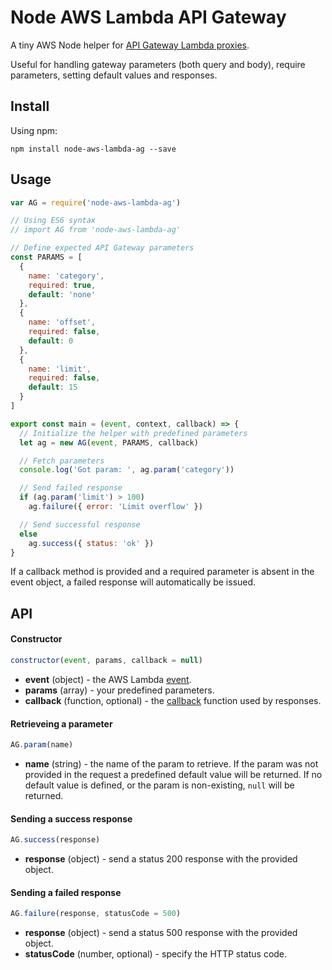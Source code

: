 # Node AWS Lambda API Gateway

A tiny AWS Node helper for [API Gateway Lambda proxies](http://docs.aws.amazon.com/apigateway/latest/developerguide/api-gateway-create-api-as-simple-proxy-for-lambda.html).

Useful for handling gateway parameters (both query and body), require parameters, setting default values and responses.

## Install
Using npm:
```
npm install node-aws-lambda-ag --save
```

## Usage

```javascript
var AG = require('node-aws-lambda-ag')

// Using ES6 syntax 
// import AG from 'node-aws-lambda-ag'

// Define expected API Gateway parameters
const PARAMS = [
  {
    name: 'category',
    required: true,
    default: 'none'
  },
  {
    name: 'offset',
    required: false,
    default: 0
  },
  {
    name: 'limit',
    required: false,
    default: 15
  }
]

export const main = (event, context, callback) => {
  // Initialize the helper with predefined parameters
  let ag = new AG(event, PARAMS, callback)

  // Fetch parameters
  console.log('Got param: ', ag.param('category'))

  // Send failed response
  if (ag.param('limit') > 100)
    ag.failure({ error: 'Limit overflow' })

  // Send successful response
  else
    ag.success({ status: 'ok' })
}
```

If a callback method is provided and a required parameter is absent in the event object, a failed response will automatically be issued.

## API
#### Constructor
```javascript
constructor(event, params, callback = null)
```
- **event** (object) - the AWS Lambda [event](http://docs.aws.amazon.com/lambda/latest/dg/nodejs-prog-model-handler.html).
- **params** (array) - your predefined parameters.
- **callback** (function, optional) - the [callback](http://docs.aws.amazon.com/lambda/latest/dg/nodejs-prog-model-handler.html#nodejs-prog-model-handler-callback) function used by responses.

#### Retrieveing a parameter
```javascript
AG.param(name)
```
- **name** (string) - the name of the param to retrieve. If the param was not provided in the request a predefined default value will be returned. If no default value is defined, or the param is non-existing, `null` will be returned.

#### Sending a success response
```javascript
AG.success(response)
```
- **response** (object) - send a status 200 response with the provided object.

#### Sending a failed response
```javascript
AG.failure(response, statusCode = 500)
```
- **response** (object) - send a status 500 response with the provided object.
- **statusCode** (number, optional) - specify the HTTP status code.
